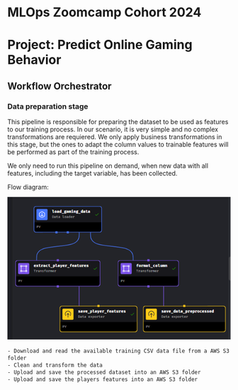 # MLOps Zoomcamp Cohort 2024
# Project: Predict Online Gaming Behavior

## Workflow Orchestrator

### Data preparation stage

This pipeline is responsible for preparing the dataset to be used as features to our training process. In our scenario, it is very simple and no complex transformations are requiered. We only apply business transformations in this stage, but the ones to adapt the column values to trainable features will be performed as part of the training process. 

We only need to run this pipeline on demand, when new data with all features, including the target variable, has been collected.

Flow diagram:

![Pipeline Prepare Data](../images/pipeline_prepare_data.png)

	- Download and read the available training CSV data file from a AWS S3 folder
	- Clean and transform the data
	- Upload and save the processed dataset into an AWS S3 folder
    - Upload and save the players features into an AWS S3 folder

